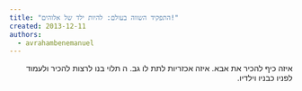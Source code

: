 ```yaml
---
title: "התפקיד השווה בעולם: להיות ילד של אלוהים!"
created: 2013-12-11
authors: 
  - avrahambenemanuel
---
```

<div dir="rtl">
איזה כיף להכיר את אבא. איזה אכזריות לתת לו גב. ה תלוי בנו לרצות להכיר ולעמוד לפניו כבניו וילדיו.
</div>
